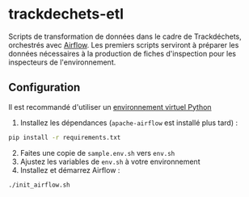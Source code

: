 # trackdechets-etl

Scripts de transformation de données dans le cadre de Trackdéchets, orchestrés avec [Airflow](https://airflow.apache.org). Les premiers scripts serviront à préparer les données nécessaires à la production de fiches d'inspection pour les inspecteurs de l'environnement.

## Configuration

Il est recommandé d'utiliser un [environnement virtuel Python](https://docs.python.org/3/tutorial/venv.html)

1. Installez les dépendances (`apache-airflow` est installé plus tard) :

```bash
pip install -r requirements.txt
```
2. Faites une copie de `sample.env.sh` vers `env.sh`
3. Ajustez les variables de `env.sh` à votre environnement
4. Installez et démarrez Airflow :

```bash
./init_airflow.sh
```

